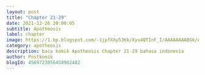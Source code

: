 ```yaml
---
layout: post 
title: "Chapter 21-29"
date: 2021-12-26 20:00:05
subtitle: Apotheosis
label: chapter
image: https://1.bp.blogspot.com/-1jpfXXy53Kk/Xyu4QTInF_I/AAAAAAAABGk/AL1Ekley3NsAdHEBbaxao7_vK2hm_97HACLcBGAsYHQ/s72-c/aaaa.jpg
category: apotheosis
description: baca komik Apotheosis Chapter 21-29 bahasa indonesia 
author: Postkomik
blogId: 4569723056458902482
---
```

